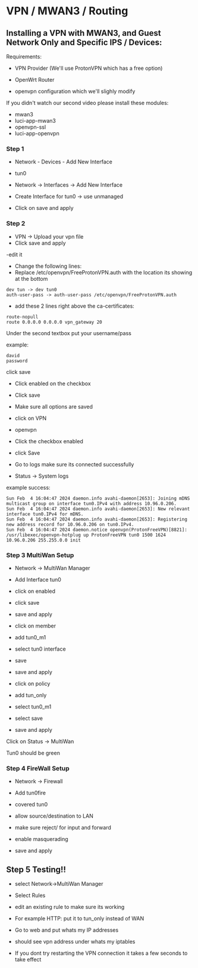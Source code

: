 # VPN / MWAN3 / Routing

## Installing a VPN with MWAN3, and Guest Network Only and Specific IPS / Devices:


Requirements:


 - VPN Provider (We'll use ProtonVPN which has a free option)
  
- OpenWrt Router

- openvpn configuration which we'll slighly modify



If you didn't watch our second video please install these modules:


- mwan3
- luci-app-mwan3
- openvpn-ssl
- luci-app-openvpn


### Step 1

- Network - Devices - Add New Interface
- tun0

- Network -> Interfaces -> Add New Interface
- Create Interface for tun0 -> use unmanaged

- Click on save and apply

### Step 2 


- VPN -> Upload your vpn file
- Click save and apply

-edit it


- Change the following lines:
- Replace /etc/openvpn/FreeProtonVPN.auth with the location its showing at the bottom


```
dev tun -> dev tun0
auth-user-pass -> auth-user-pass /etc/openvpn/FreeProtonVPN.auth
```


- add these 2 lines right above the ca-certificates:

```
route-nopull
route 0.0.0.0 0.0.0.0 vpn_gateway 20
```

Under the second textbox
put your username/pass

example:

```
david
password
```

click save


- Click enabled on the checkbox

- Click save

- Make sure all options are saved

- click on VPN
- openvpn

- Click the checkbox enabled
- click Save

- Go to logs make sure its connected successfully
- Status -> System logs


example success:

```
Sun Feb  4 16:04:47 2024 daemon.info avahi-daemon[2653]: Joining mDNS multicast group on interface tun0.IPv4 with address 10.96.0.206.
Sun Feb  4 16:04:47 2024 daemon.info avahi-daemon[2653]: New relevant interface tun0.IPv4 for mDNS.
Sun Feb  4 16:04:47 2024 daemon.info avahi-daemon[2653]: Registering new address record for 10.96.0.206 on tun0.IPv4.
Sun Feb  4 16:04:47 2024 daemon.notice openvpn(ProtonFreeVPN)[8821]: /usr/libexec/openvpn-hotplug up ProtonFreeVPN tun0 1500 1624 10.96.0.206 255.255.0.0 init

```

### Step 3 MultiWan Setup

- Network -> MultiWan Manager

- Add Interface tun0
- click on enabled
- click save
- save and apply
- click on member
- add tun0_m1
- select tun0 interface
- save
- save and apply
- click on policy
- add tun_only
- select tun0_m1
- select save
- save and apply

Click on Status -> MultiWan


Tun0 should be green



### Step 4 FireWall Setup

- Network -> Firewall

- Add tun0fire
- covered tun0
- allow source/destination to LAN
- make sure reject/ for input and forward
- enable masquerading
- save and apply

## Step 5 Testing!!


- select Network->MultiWan Manager
- Select Rules
- edit an existing rule to make sure its working
- For example HTTP:
put it to tun_only instead of WAN

- Go to web and put whats my IP addresses
- should see vpn address under whats my iptables

- If you dont try restarting the VPN connection it takes a few 
seconds to take effect
